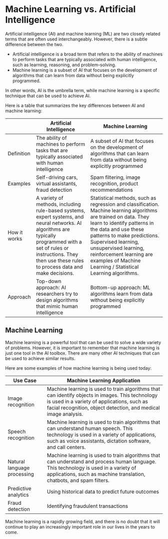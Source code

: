 # Machine Learning vs. Artificial Intelligence

Artificial intelligence (AI) and machine learning (ML) are two closely related terms that are often used interchangeably. However, there is a subtle difference between the two.

* Artificial intelligence is a broad term that refers to the ability of machines to perform tasks that are typically associated with human intelligence, such as learning, reasoning, and problem-solving.
* Machine learning is a subset of AI that focuses on the development of algorithms that can learn from data without being explicitly programmed.

In other words, AI is the umbrella term, while machine learning is a specific technique that can be used to achieve AI.

Here is a table that summarizes the key differences between AI and machine learning:

|       | Artificial Intelligence                                                                                                                   | Machine Learning                                                                                                                         |
|--------------|-------------------------------------------------------------------------------------------------------------------------------------------|------------------------------------------------------------------------------------------------------------------------------------------|
| Definition   | The ability of machines to perform tasks that are typically associated with human intelligence                                            | A subset of AI that focuses on the development of algorithms that can learn from data without being explicitly programmed                |
| Examples     | Self-driving cars, virtual assistants, fraud detection                                                                                    | Spam filtering, image recognition, product recommendations                                                                               |
| How it works | A variety of methods, including rule-based systems, expert systems, and neural networks. AI algorithms are typically programmed with a set of rules or instructions. They then use these rules to process data and make decisions. | Statistical methods, such as regression and classification. Machine learning algorithms are trained on data. They learn to identify patterns in the data and use these patterns to make predictions. Supervised learning, unsupervised learning, reinforcement learning are examples of Machine Learning / Statistical Learning algorithms.|
| Approach | Top-down approach: AI researchers try to design algorithms that mimic human intelligence | Bottom-up approach: ML algorithms learn from data without being explicitly programmed |

## Machine Learning

Machine learning is a powerful tool that can be used to solve a wide variety of problems. However, it is important to remember that machine learning is just one tool in the AI toolbox. There are many other AI techniques that can be used to achieve similar results.

Here are some examples of how machine learning is being used today:

| Use Case                    | Machine Learning Application                                                                                                                                                                                      |
|-----------------------------|-------------------------------------------------------------------------------------------------------------------------------------------------------------------------------------------------------------------|
| Image recognition           | Machine learning is used to train algorithms that can identify objects in images. This technology is used in a variety of applications, such as facial recognition, object detection, and medical image analysis. |
| Speech recognition          | Machine learning is used to train algorithms that can understand human speech. This technology is used in a variety of applications, such as voice assistants, dictation software, and call centers.              |
| Natural language processing | Machine learning is used to train algorithms that can understand and process human language. This technology is used in a variety of applications, such as machine translation, chatbots, and spam filters.       |
|Predictive analytics         | Using historical data to predict future outcomes|
|Fraud detection              | Identifying fraudulent transactions|

Machine learning is a rapidly growing field, and there is no doubt that it will continue to play an increasingly important role in our lives in the years to come.
